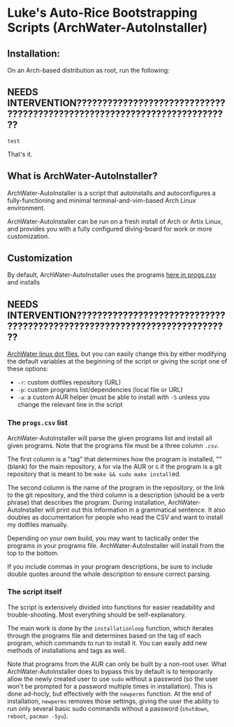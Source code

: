 # Luke's Auto-Rice Bootstrapping Scripts (ArchWater-AutoInstaller)

## Installation:

On an Arch-based distribution as root, run the following:
## NEEDS INTERVENTION?????????????????????????????????????????????????????????????????????????
```
test

```

That's it.

## What is ArchWater-AutoInstaller?

ArchWater-AutoInstaller is a script that autoinstalls and autoconfigures a fully-functioning
and minimal terminal-and-vim-based Arch Linux environment.

ArchWater-AutoInstaller can be run on a fresh install of Arch or Artix Linux, and provides you
with a fully configured diving-board for work or more customization.

## Customization

By default, ArchWater-AutoInstaller uses the programs [here in progs.csv](progs.csv) and installs
## NEEDS INTERVENTION?????????????????????????????????????????????????????????????????????????
[ArchWater linux dot files](https://github.com/lukesmithxyz/voidrice),
but you can easily change this by either modifying the default variables at the
beginning of the script or giving the script one of these options:

- `-r`: custom dotfiles repository (URL)
- `-p`: custom programs list/dependencies (local file or URL)
- `-a`: a custom AUR helper (must be able to install with `-S` unless you
  change the relevant line in the script

### The `progs.csv` list

ArchWater-AutoInstaller will parse the given programs list and install all given programs. Note
that the programs file must be a three column `.csv`.

The first column is a "tag" that determines how the program is installed, ""
(blank) for the main repository, `A` for via the AUR or `G` if the program is a
git repository that is meant to be `make && sudo make install`ed.

The second column is the name of the program in the repository, or the link to
the git repository, and the third column is a description (should be a verb
phrase) that describes the program. During installation, ArchWater-AutoInstaller will print out
this information in a grammatical sentence. It also doubles as documentation
for people who read the CSV and want to install my dotfiles manually.

Depending on your own build, you may want to tactically order the programs in
your programs file. ArchWater-AutoInstaller will install from the top to the bottom.

If you include commas in your program descriptions, be sure to include double
quotes around the whole description to ensure correct parsing.

### The script itself

The script is extensively divided into functions for easier readability and
trouble-shooting. Most everything should be self-explanatory.

The main work is done by the `installationloop` function, which iterates
through the programs file and determines based on the tag of each program,
which commands to run to install it. You can easily add new methods of
installations and tags as well.

Note that programs from the AUR can only be built by a non-root user. What
ArchWater-AutoInstaller does to bypass this by default is to temporarily allow the newly created
user to use `sudo` without a password (so the user won't be prompted for a
password multiple times in installation). This is done ad-hocly, but
effectively with the `newperms` function. At the end of installation,
`newperms` removes those settings, giving the user the ability to run only
several basic sudo commands without a password (`shutdown`, `reboot`,
`pacman -Syu`).
